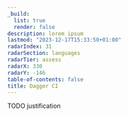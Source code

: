 ```yaml
---
_build:
  list: true
  render: false
description: lorem ipsum
lastmod: "2023-12-17T15:33:50+01:00"
radarIndex: 31
radarSection: languages
radarTier: assess
radarX: 330
radarY: -146
table-of-contents: false
title: Dagger CI
---
```


TODO justification
